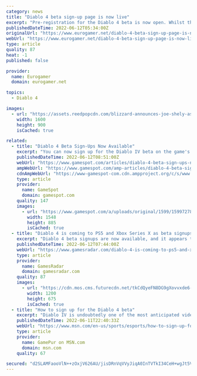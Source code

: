 ```yaml
---
category: news
title: "Diablo 4 beta sign-up page is now live"
excerpt: "Pre-registration for the Diablo 4 beta is now open. Whilst there's still no date yet on when the beta will go live, ..."
publishedDateTime: 2022-06-12T05:34:00Z
originalUrl: "https://www.eurogamer.net/diablo-4-beta-sign-up-page-is-now-live"
webUrl: "https://www.eurogamer.net/diablo-4-beta-sign-up-page-is-now-live"
type: article
quality: 87
heat: -1
published: false

provider:
  name: Eurogamer
  domain: eurogamer.net

topics:
  - Diablo 4

images:
  - url: "https://assets.reedpopcdn.com/blizzard-announces-joe-shely-as-new-diablo-4-game-director-1633644630309.jpg/BROK/thumbnail/1600x900/format/jpg/quality/80/blizzard-announces-joe-shely-as-new-diablo-4-game-director-1633644630309.jpg"
    width: 1600
    height: 900
    isCached: true

related:
  - title: "Diablo 4 Beta Sign-Ups Now Available"
    excerpt: "You can now sign up for the Diablo IV beta on the game's official website. The webpage currently only has the beta listed for PS5, Xbox Series X|S, and PC, although the game was announced to be coming ..."
    publishedDateTime: 2022-06-12T08:51:00Z
    webUrl: "https://www.gamespot.com/articles/diablo-4-beta-sign-ups-now-available/1100-6504475/"
    ampWebUrl: "https://www.gamespot.com/amp-articles/diablo-4-beta-sign-ups-now-available/1100-6504475/"
    cdnAmpWebUrl: "https://www-gamespot-com.cdn.ampproject.org/c/s/www.gamespot.com/amp-articles/diablo-4-beta-sign-ups-now-available/1100-6504475/"
    type: article
    provider:
      name: GameSpot
      domain: gamespot.com
    quality: 147
    images:
      - url: "https://www.gamespot.com/a/uploads/original/1599/15997278/3989762-diablo4.jpeg"
        width: 1548
        height: 885
        isCached: true
  - title: "Diablo 4 is coming to PS5 and Xbox Series X as beta signups begin"
    excerpt: "Diablo 4 beta signups are now available, and it appears that the next iteration in the series will now be coming to PS5 and Xbox Series X. The website also directs players towards a pre-registration ..."
    publishedDateTime: 2022-06-12T07:44:00Z
    webUrl: "https://www.gamesradar.com/diablo-4-is-coming-to-ps5-and-xbox-series-x-as-beta-signups-begin/"
    type: article
    provider:
      name: GamesRadar
      domain: gamesradar.com
    quality: 87
    images:
      - url: "https://cdn.mos.cms.futurecdn.net/tkCdQyeFN8DG9gXovvxde6-1200-80.jpg"
        width: 1200
        height: 675
        isCached: true
  - title: "How to sign up for the Diablo 4 beta"
    excerpt: "Diablo IV is undoubtedly one of the most anticipated video games coming down the pipeline. While we still are unsure about when the title will actually release as of this writing, there is a chance ..."
    publishedDateTime: 2022-06-11T22:40:33Z
    webUrl: "https://www.msn.com/en-us/sports/esports/how-to-sign-up-for-the-diablo-4-beta/ar-AAYmGo7"
    type: article
    provider:
      name: GamePur on MSN.com
      domain: msn.com
    quality: 67

secured: "d2SLAMFaooVlN++zOxjV626AU/jisDRnVqVVyJiqA0InTVTkI34CeH+wgJt5Vk9/vJOgiy/mKYsUgncQrfki2fBvnHG2ngIYsd/CkHY5nlckWR5KEtcCwsEb/xeR+g8A1bq+19ufG/k/+IMco5/OarmEddNVluX0i5+538nTd4zL1qxo1XdCDI4Pk1jNJjSG+R7HGmhkFC5Cr4X4mBXH6szyoWsNB1gIWIlP/xA1AHN4JsXAKYCBWU3SiZjKaIfiqMGH4lCgX7bMpBSyW34RZ93+Zwna2zsV5jxR2NsNGMiw9ZU3VBoXylauu+vaAiVYCMC/URlN39fMgSIqqioauCIynoEdhM34HjhJTZ0xpvg=;BJ9kzipUwXQgoCOMazVItw=="
---
```


